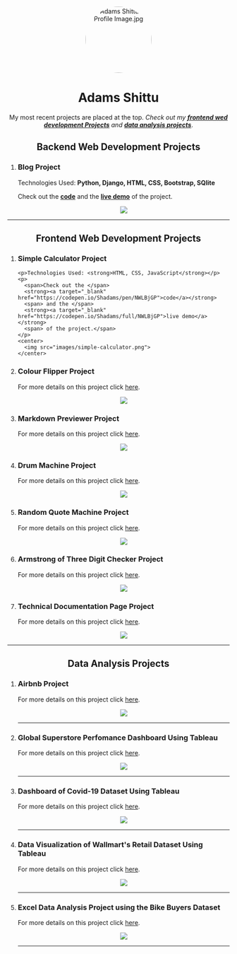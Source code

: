 <center id="top">
  <img src="images/profile-image.png" alt="Adams Shittu's Profile Image.jpg" width="150" height="150" style="border-radius:50%">
</center>
<h1 align="center">Adams Shittu</h1>

<p align="center">My most recent projects are placed at the top. <em>Check out my <strong><a href="#frontend">frontend wed development Projects</a></strong> and <strong><a href="#analytics">data analysis projects</a></strong></em>. </p>

<h2 align="center"> Backend Web Development Projects </h2>
<ol>

  <li>
    <h3>Blog Project</h3>
    <p>Technologies Used: <strong>Python, Django, HTML, CSS, Bootstrap, SQlite</strong></p>
    <p>
      <span>Check out the </span> 
      <strong><a target="_blank" href="https://github.com/shittuadams/my-first-blog">code</a></strong> 
      <span> and the </span>
      <strong><a target="_blank" href="https://shittu.pythonanywhere.com/">live demo</a></strong>
      <span> of the project.</span>
    </p>
    <center>
      <img src="images/skalearn_blog.jpg">  
    </center>
  </li>
  
</ol>

<hr/>

<h2 id="frontend" align="center"> Frontend Web Development Projects </h2>

<ol>

  <li>
    <h3>Simple Calculator Project</h3>

    <p>Technologies Used: <strong>HTML, CSS, JavaScript</strong></p>
    <p>
      <span>Check out the </span> 
      <strong><a target="_blank" href="https://codepen.io/Shadams/pen/NWLBjGP">code</a></strong> 
      <span> and the </span>
      <strong><a target="_blank" href="https://codepen.io/Shadams/full/NWLBjGP">live demo</a></strong> 
      <span> of the project.</span>
    </p>
    <center>
      <img src="images/simple-calculator.png">
    </center>
  </li>

  <li>
    <h3>Colour Flipper Project</h3>
    <p><span>For more details on this project click </span><a target="_blank" href="https://codepen.io/Shadams/pen/eYLyEXx">here</a>.</p>
    <center>
      <img src="images/colour-flipper.png">  
    </center>
  </li>

  <li>
    <h3>Markdown Previewer Project</h3>
    <p><span>For more details on this project click </span><a target="_blank" href="https://codepen.io/Shadams/pen/pozwbwg">here</a>.</p>
    <center>
      <img src="images/markdown-previewer.png">  
    </center>
  </li>

  <li>
    <h3>Drum Machine Project</h3>
    <p><span>For more details on this project click </span><a target="_blank" href="https://codepen.io/Shadams/pen/BaBmzxV">here</a>.</p>
    <center>
      <img src="images/drum-machine.png"> 
    </center>
  </li>

  <li>
    <h3>Random Quote Machine Project</h3>
    <p><span>For more details on this project click </span><a target="_blank" href="https://codepen.io/Shadams/pen/bGbezxq">here</a>.</p>
    <center>
      <img src="images/random-quote.png"> 
    </center>
  </li>

  <li>
    <h3>Armstrong of Three Digit Checker Project</h3>
    <p><span>For more details on this project click </span><a target="_blank" href="https://codepen.io/Shadams/pen/OwKzOJ">here</a>.</p>
    <center>
      <img src="images/armstrong.png">  
    </center>
  </li>

  <li>
    <h3>Technical Documentation Page Project</h3>
    <p><span>For more details on this project click </span><a target="_blank" href="https://codepen.io/Shadams/pen/gKmJpp">here</a>.</p>
    <center>
      <img src="images/technical-documentation.png"> 
    </center>
  </li>

</ol>


<hr/>


<h2 id="analytics" align="center">Data Analysis Projects</h2>

<ol>

  <li>
    <h3>Airbnb Project</h3>
    <p><span>For more details on this project click </span><a target="_blank" href="https://github.com/shittuadams/AirBnB-Project">here</a>.</p>
    <center>
      <img src="images/airbnb-dashboard.png"> 
    </center>
  </li>
  <hr/>
  
  <li>
    <h3>Global Superstore Perfomance Dashboard Using Tableau</h3>
    <p><span>For more details on this project click </span><a target="_blank" href="https://github.com/shittuadams/globalPerformance">here</a>.</p>
    <center>
      <img src="images/global-performance.png">  
    </center>
  </li>
  <hr/>
  
  <li>
    <h3>Dashboard of Covid-19 Dataset Using Tableau</h3>
    <p><span>For more details on this project click </span><a target="_blank" href="https://github.com/shittuadams/Covid-19-Dashboard">here</a>.</p>
    <center>
      <img src="images/covid-19-dashboard.png">  
    </center>
  </li> 
  <hr/>
  
  <li>
    <h3>Data Visualization of Wallmart's Retail Dataset Using Tableau</h3>
    <p><span>For more details on this project click </span><a target="_blank" href="https://github.com/shittuadams/WallmartDataAnalysis">here</a>.</p>
    <center>
      <img src="images/Walmart-Image.png">  
    </center>
  </li> 
  <hr/>
  
  <li>
    <h3>Excel Data Analysis Project using the Bike Buyers Dataset</h3>
    <p><span>For more details on this project click </span><a target="_blank" href="https://github.com/shittuadams/excel-data-analysis-project-on-bike-buyers-dataset">here</a>.</p>
    <center>
      <img src="images/bike-buyers-dashboard-image.png">  
    </center>
  </li> 
  <hr/>

  
</ol>



<div style="text-align: right; position: fixed; bottom: 20px; width: 100%;">
  <a href="#top" style="padding: 10px 20px; background-color: #007BFF; color: white; text-decoration: none; border-radius: 5px;">
    Go to Top
  </a>
</div>
